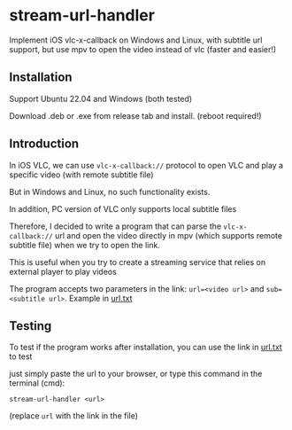 # stream-url-handler
Implement iOS vlc-x-callback on Windows and Linux, with subtitle url support, but use mpv to open the video instead of vlc (faster and easier!)

## Installation

Support Ubuntu 22.04 and Windows (both tested)

Download .deb or .exe from release tab and install. (reboot required!)

## Introduction

In iOS VLC, we can use `vlc-x-callback://` protocol to open VLC and play a specific video (with remote subtitle file)

But in Windows and Linux, no such functionality exists.

In addition, PC version of VLC only supports local subtitle files

Therefore, I decided to write a program that can parse the `vlc-x-callback://` url and open the video directly in mpv (which supports remote subtitle file) when we try to open the link.

This is useful when you try to create a streaming service that relies on external player to play videos

The program accepts two parameters in the link: `url=<video url>` and `sub=<subtitle url>`. Example in [url.txt](https://github.com/yzu1103309/stream-url-handler/blob/main/url.txt)

## Testing

To test if the program works after installation, you can use the link in [url.txt](https://github.com/yzu1103309/stream-url-handler/blob/main/url.txt) to test

just simply paste the url to your browser, or type this command in the terminal (cmd):

```
stream-url-handler <url>
```
(replace `url` with the link in the file)
